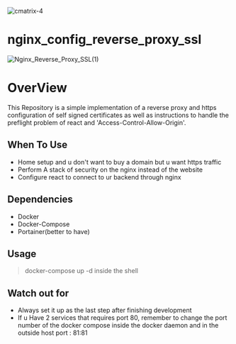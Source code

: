 ![cmatrix-4](https://user-images.githubusercontent.com/33643615/202682502-5980abdd-c814-4771-a7b7-f96c4efa49e5.png)
# nginx_config_reverse_proxy_ssl
![Nginx_Reverse_Proxy_SSL(1)](https://user-images.githubusercontent.com/33643615/202673538-1ae0b437-c8b2-41c4-8dad-b202ac4e68f7.png)

<h1>OverView</h1>

This Repository is a simple implementation of a reverse proxy and https configuration of self signed certificates as well as instructions to handle the preflight problem of react and 'Access-Control-Allow-Origin'.

## When To Use

- Home setup and u don't want to buy a domain but u want https traffic
- Perform A stack of security on the nginx instead of the website
- Configure react to connect to ur backend through nginx

## Dependencies

- Docker
- Docker-Compose
- Portainer(better to have)

<h2>Usage</h2>

> docker-compose up -d inside the shell

## Watch out for
- Always set it up as the last step after finishing development
- If u Have 2 services that requires port 80, remember to change the port number of the docker compose inside the docker daemon and in the outside host 
  port : 81:81
